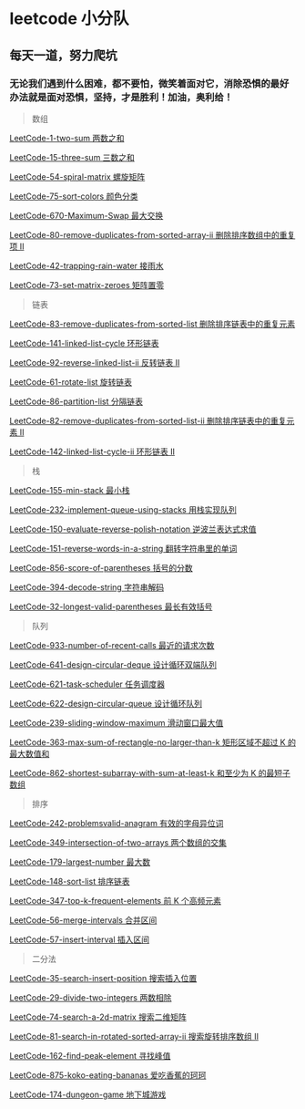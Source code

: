 # leetcode 小分队

## 每天一道，努力爬坑

### 无论我们遇到什么困难，都不要怕，微笑着面对它，消除恐惧的最好办法就是面对恐惧，坚持，才是胜利！加油，奥利给！ 

> 数组

[LeetCode-1-two-sum 两数之和](https://github.com/xiezeyu-99/Practice/blob/master/array/LeetCode-1-two-sum.md)

[LeetCode-15-three-sum 三数之和](https://github.com/xiezeyu-99/Practice/blob/master/array/LeetCode-15-three-sum.md)

[LeetCode-54-spiral-matrix 螺旋矩阵](https://github.com/xiezeyu-99/Practice/blob/master/array/LeetCode-54-spiral-matrix.md)

[LeetCode-75-sort-colors 颜色分类](https://github.com/xiezeyu-99/Practice/blob/master/array/LeetCode-75-sort-colors.md)

[LeetCode-670-Maximum-Swap 最大交换](https://github.com/xiezeyu-99/Practice/tree/master/array/LeetCode-670-Maximum-Swap.md)

[LeetCode-80-remove-duplicates-from-sorted-array-ii 删除排序数组中的重复项 II](https://github.com/xiezeyu-99/Practice/tree/master/array/LeetCode-80-remove-duplicates-from-sorted-array-ii.md)

[LeetCode-42-trapping-rain-water 接雨水](https://github.com/xiezeyu-99/Practice/blob/master/array/LeetCode-42-trapping-rain-water.md)

[LeetCode-73-set-matrix-zeroes 矩阵置零](https://github.com/xiezeyu-99/Practice/blob/master/array/LeetCode-73-set-matrix-zeroes.md)

> 链表

[LeetCode-83-remove-duplicates-from-sorted-list 删除排序链表中的重复元素](https://github.com/xiezeyu-99/Practice/blob/master/list/LeetCode-83-remove-duplicates-from-sorted-list.md)

[LeetCode-141-linked-list-cycle 环形链表](https://github.com/xiezeyu-99/Practice/blob/master/list/LeetCode-141-linked-list-cycle.md)

[LeetCode-92-reverse-linked-list-ii 反转链表 II](https://github.com/xiezeyu-99/Practice/blob/master/list/LeetCode-92-reverse-linked-list-ii.md)

[LeetCode-61-rotate-list 旋转链表](https://github.com/xiezeyu-99/Practice/blob/master/list/LeetCode-61-rotate-list.md)

[LeetCode-86-partition-list 分隔链表](https://github.com/xiezeyu-99/Practice/blob/master/list/LeetCode-86-partition-list.md)

[LeetCode-82-remove-duplicates-from-sorted-list-ii 删除排序链表中的重复元素 II](https://github.com/xiezeyu-99/Practice/blob/master/list/LeetCode-82-remove-duplicates-from-sorted-list-ii.md)

[LeetCode-142-linked-list-cycle-ii 环形链表 II](https://github.com/xiezeyu-99/Practice/blob/master/list/LeetCode-142-linked-list-cycle-ii.md)

> 栈

[LeetCode-155-min-stack 最小栈](https://github.com/xiezeyu-99/Practice/blob/master/stack/LeetCode-155-min-stack.md)

[LeetCode-232-implement-queue-using-stacks 用栈实现队列](https://github.com/xiezeyu-99/Practice/blob/master/stack/LeetCode-232-implement-queue-using-stacks.md)

[LeetCode-150-evaluate-reverse-polish-notation 逆波兰表达式求值](https://github.com/xiezeyu-99/Practice/blob/master/stack/LeetCode-150-evaluate-reverse-polish-notation.md)

[LeetCode-151-reverse-words-in-a-string 翻转字符串里的单词](https://github.com/xiezeyu-99/Practice/blob/master/stack/LeetCode-151-reverse-words-in-a-string.md)

[LeetCode-856-score-of-parentheses 括号的分数](https://github.com/xiezeyu-99/Practice/blob/master/stack/LeetCode-856-score-of-parentheses.md)

[LeetCode-394-decode-string 字符串解码](https://github.com/xiezeyu-99/Practice/blob/master/stack/LeetCode-394-decode-string.md)

[LeetCode-32-longest-valid-parentheses 最长有效括号](https://github.com/xiezeyu-99/Practice/blob/master/stack/LeetCode-32-longest-valid-parentheses.md)

> 队列

[LeetCode-933-number-of-recent-calls 最近的请求次数](https://github.com/xiezeyu-99/Practice/blob/master/queue/LeetCode-933-number-of-recent-calls.md)

[LeetCode-641-design-circular-deque 设计循环双端队列](https://github.com/xiezeyu-99/Practice/blob/master/queue/LeetCode-641-design-circular-deque.md)

[LeetCode-621-task-scheduler 任务调度器](https://github.com/xiezeyu-99/Practice/blob/master/queue/LeetCode-621-task-scheduler.md)

[LeetCode-622-design-circular-queue 设计循环队列](https://github.com/xiezeyu-99/Practice/blob/master/queue/LeetCode-622-design-circular-queue.md)

[LeetCode-239-sliding-window-maximum 滑动窗口最大值](https://github.com/xiezeyu-99/Practice/blob/master/queue/LeetCode-239-sliding-window-maximum.md)

[LeetCode-363-max-sum-of-rectangle-no-larger-than-k 矩形区域不超过 K 的最大数值和](https://github.com/xiezeyu-99/Practice/blob/master/queue/LeetCode-363-max-sum-of-rectangle-no-larger-than-k.md)

[LeetCode-862-shortest-subarray-with-sum-at-least-k 和至少为 K 的最短子数组](https://github.com/xiezeyu-99/Practice/blob/master/queue/LeetCode-862-shortest-subarray-with-sum-at-least-k.md)

> 排序

[LeetCode-242-problemsvalid-anagram 有效的字母异位词](https://github.com/xiezeyu-99/Practice/blob/master/sort/LeetCode-242-problemsvalid-anagram.md)

[LeetCode-349-intersection-of-two-arrays 两个数组的交集](https://github.com/xiezeyu-99/Practice/blob/master/sort/LeetCode-349-intersection-of-two-arrays.md)

[LeetCode-179-largest-number 最大数](https://github.com/xiezeyu-99/Practice/blob/master/sort/LeetCode-179-largest-number.md)

[LeetCode-148-sort-list 排序链表](https://github.com/xiezeyu-99/Practice/blob/master/sort/LeetCode-148-sort-list.md)

[LeetCode-347-top-k-frequent-elements 前 K 个高频元素](https://github.com/xiezeyu-99/Practice/blob/master/sort/LeetCode-347-top-k-frequent-elements.md)

[LeetCode-56-merge-intervals 合并区间](https://github.com/xiezeyu-99/Practice/blob/master/sort/LeetCode-56-merge-intervals.md)

[LeetCode-57-insert-interval 插入区间](https://github.com/xiezeyu-99/Practice/blob/master/sort/LeetCode-57-insert-interval.md)

> 二分法

[LeetCode-35-search-insert-position 搜索插入位置](https://github.com/xiezeyu-99/Practice/blob/master/binary_search/LeetCode-35-search-insert-position.md)

[LeetCode-29-divide-two-integers 两数相除](https://github.com/xiezeyu-99/Practice/blob/master/binary_search/LeetCode-29-divide-two-integers.md)

[LeetCode-74-search-a-2d-matrix 搜索二维矩阵](https://github.com/xiezeyu-99/Practice/blob/master/binary_search/LeetCode-74-search-a-2d-matrix.md)

[LeetCode-81-search-in-rotated-sorted-array-ii 搜索旋转排序数组 II](https://github.com/xiezeyu-99/Practice/blob/master/binary_search/LeetCode-81-search-in-rotated-sorted-array-ii.md)

[LeetCode-162-find-peak-element 寻找峰值](https://github.com/xiezeyu-99/Practice/blob/master/binary_search/LeetCode-162-find-peak-element.md)

[LeetCode-875-koko-eating-bananas 爱吃香蕉的珂珂](https://github.com/xiezeyu-99/Practice/blob/master/binary_search/LeetCode-875-koko-eating-bananas.md)

[LeetCode-174-dungeon-game 地下城游戏](https://github.com/xiezeyu-99/Practice/blob/master/binary_search/LeetCode-174-dungeon-game.md)
